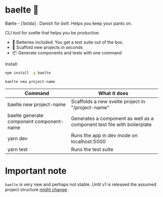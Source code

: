 # baelte 🥋
Bælte - [ˈbεldə] : Danish for *belt*. Helps you keep your pants on.

CLI tool for svelte that helps you be productive.

* 🔋 Batteries included: You get a test suite out of the box.
* 🚀 Scaffold new projects in seconds
* 📦 Generate components and tests with one command

Install:
```zsh
npm install -g baelte
```

`baelte new project-name`

| Command                                  | What it does                                                            |
|------------------------------------------|-------------------------------------------------------------------------|
| baelte new project-name                  | Scaffolds a new svelte project in "/project-name"                       |
| baelte generate component component-name | Generates a component as well as a component test file with boilerplate |
| yarn dev                                 | Runs the app in dev mode on localhost:5000                              |
| yarn test                                | Runs the test suite                                                     |

# Important note
`baelte` is very new and perhaps not stable. Until v1 is released the assumed project structure [might change](https://github.com/kennethlarsen/baelte/issues/1).
